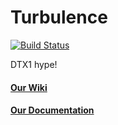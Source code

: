 # Turbulence

[![Build Status](https://travis-ci.com/AdamWorthington/Turbulence.svg?token=yu5EfzcqsjVdyrByyG3A&branch=master)](https://travis-ci.com/AdamWorthington/Turbulence)

DTX1 hype!

#### [Our Wiki](https://github.com/AdamWorthington/Turbulence/wiki)
#### [Our Documentation](https://adamworthington.github.io/Turbulence/)
